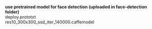 **use pretrained model for face detection (uploaded in face-detection folder)**                                                                                                     
    deploy.prototxt                                                                                                                                                                 
    res10_300x300_ssd_iter_140000.caffemodel
